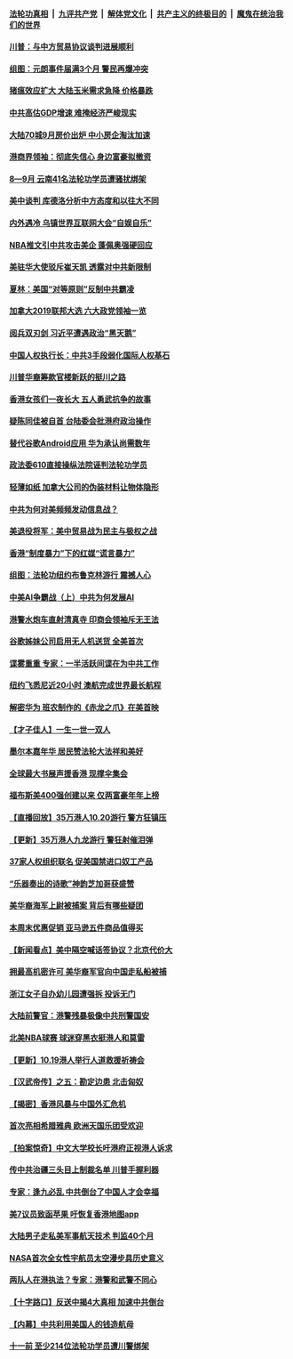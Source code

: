 ####  [法轮功真相](../../../../basic/blob/master/README.md?t=10220852) &nbsp;|&nbsp; [九评共产党](../../../../9ping.md/blob/master/README.md?t=10220852) &nbsp;|&nbsp; [解体党文化](../../../../jtdwh.md/blob/master/README.md?t=10220852)  &nbsp;|&nbsp; [共产主义的终极目的](../../../../gczydzjmd.md/blob/master/README.md?t=10220852) &nbsp;|&nbsp; [魔鬼在统治我们的世界](../../../../mgztzwmdsj.md/blob/master/README.md?t=10220852) 

#### [川普：与中方贸易协议谈判进展顺利](../pages/nf4514/n11603325.md?t=10220852) 

#### [组图：元朗事件届满3个月 警民再爆冲突](../pages/nf4514/n11603587.md?t=10220852) 

#### [猪瘟效应扩大 大陆玉米需求急降 价格暴跌](../pages/nf4514/n11602995.md?t=10220852) 

#### [中共高估GDP增速 难掩经济严峻现实](../pages/nf4514/n11602997.md?t=10220852) 

#### [大陆70城9月房价出炉 中小房企淘汰加速](../pages/nf4514/n11603248.md?t=10220852) 

#### [港商界领袖：彻底失信心 身边富豪拟撤资](../pages/nf4514/n11603178.md?t=10220852) 

#### [8—9月 云南41名法轮功学员遭骚扰绑架](../pages/nf4514/n11602245.md?t=10220852) 

#### [美中谈判 库德洛分析中方态度和以往大不同](../pages/nf4514/n11603041.md?t=10220852) 

#### [内外遇冷 乌镇世界互联网大会“自娱自乐”](../pages/nf4514/n11602954.md?t=10220852) 

#### [NBA推文引中共攻击美企 蓬佩奥强硬回应](../pages/nf4514/n11602924.md?t=10220852) 

#### [美驻华大使驳斥崔天凯 透露对中共新限制](../pages/nf4514/n11602778.md?t=10220852) 

#### [夏林：美国“对等原则”反制中共霸凌](../pages/nf4514/n11602919.md?t=10220852) 

#### [加拿大2019联邦大选 六大政党领袖一览](../pages/nf4514/n11595677.md?t=10220852) 

#### [阅兵双刃剑 习近平遭遇政治“黑天鹅”](../pages/nf4514/n11586144.md?t=10220852) 

#### [中国人权执行长：中共3手段弱化国际人权基石](../pages/nf4514/n11602353.md?t=10220852) 

#### [川普华裔筹款官楼新跃的挺川之路](../pages/nf4514/n11585785.md?t=10220852) 

#### [香港女孩们一夜长大 五人勇武抗争的故事](../pages/nf4514/n11602291.md?t=10220852) 

#### [疑陈同佳被自首 台陆委会批港府政治操作](../pages/nf4514/n11601494.md?t=10220852) 

#### [替代谷歌Android应用 华为承认尚需数年](../pages/nf4514/n11601344.md?t=10220852) 

#### [政法委610直接操纵法院诬判法轮功学员](../pages/nf4514/n11597598.md?t=10220852) 

#### [轻薄如纸 加拿大公司的伪装材料让物体隐形](../pages/nf4514/n11601957.md?t=10220852) 

#### [中共为何对美频频发动信息战？](../pages/nf4514/n11601075.md?t=10220852) 

#### [美退役将军：美中贸易战为民主与极权之战](../pages/nf4514/n11584528.md?t=10220852) 

#### [香港“制度暴力”下的红媒“谎言暴力”](../pages/nf4514/n11601192.md?t=10220852) 

#### [组图：法轮功纽约布鲁克林游行  震撼人心](../pages/nf4514/n11601191.md?t=10220852) 

#### [中美AI争霸战（上）中共为何发展AI](../pages/nf4514/n11596203.md?t=10220852) 

#### [港警水炮车直射清真寺 印商会领袖斥无王法](../pages/nf4514/n11601149.md?t=10220852) 

#### [谷歌姊妹公司启用无人机送货 全美首次](../pages/nf4514/n11600908.md?t=10220852) 

#### [谍雾重重 专家：一半活跃间谍在为中共工作](../pages/nf4514/n11572836.md?t=10220852) 

#### [纽约飞悉尼近20小时 澳航完成世界最长航程](../pages/nf4514/n11600790.md?t=10220852) 

#### [解密华为 班农制作的《赤龙之爪》在美首映](../pages/nf4514/n11599980.md?t=10220852) 

#### [【才子佳人】一生一世一双人](../pages/nf4514/n11594823.md?t=10220852) 

#### [墨尔本嘉年华 居民赞法轮大法祥和美好](../pages/nf4514/n11600298.md?t=10220852) 

#### [全球最大书展声援香港 现撑伞集会](../pages/nf4514/n11600755.md?t=10220852) 

#### [福布斯美400强创建以来 仅两富豪年年上榜](../pages/nf4514/n11588509.md?t=10220852) 

#### [【直播回放】35万港人10.20游行 警方狂镇压](../pages/nf4514/n11594831.md?t=10220852) 

#### [【更新】35万港人九龙游行 警狂射催泪弹](../pages/nf4514/n11599955.md?t=10220852) 

#### [37家人权组织联名 促美国禁进口奴工产品](../pages/nf4514/n11600160.md?t=10220852) 

#### [“乐器奏出的诗歌”神韵芝加哥获盛赞](../pages/nf4514/n11599794.md?t=10220852) 

#### [美华裔海军上尉被捕案 背后有哪些疑团](../pages/nf4514/n11599377.md?t=10220852) 

#### [本周末优惠促销 亚马逊五件商品值得买](../pages/nf4514/n11599395.md?t=10220852) 

#### [【新闻看点】美中隔空喊话签协议？北京代价大](../pages/nf4514/n11599369.md?t=10220852) 

#### [拥最高机密许可 美华裔军官向中国走私船被捕](../pages/nf4514/n11599249.md?t=10220852) 

#### [浙江女子自办幼儿园遭强拆 投诉无门](../pages/nf4514/n11599234.md?t=10220852) 

#### [大陆前警官：港警残暴极像中共刑警国安](../pages/nf4514/n11598613.md?t=10220852) 

#### [北美NBA球赛 球迷穿黑衣挺港人和莫雷](../pages/nf4514/n11599132.md?t=10220852) 

#### [【更新】10.19港人举行人道救援祈祷会](../pages/nf4514/n11598944.md?t=10220852) 

#### [【汉武帝传】之五：勘定边患 北击匈奴](../pages/nf4514/n11444677.md?t=10220852) 

#### [【揭密】香港风暴与中国外汇危机](../pages/nf4514/n11577571.md?t=10220852) 

#### [首次亮相希腊雅典 欧洲天国乐团受欢迎](../pages/nf4514/n11597013.md?t=10220852) 

#### [【拍案惊奇】中文大学校长吁港府正视港人诉求](../pages/nf4514/n11598581.md?t=10220852) 

#### [传中共治疆三头目上制裁名单 川普手握利器](../pages/nf4514/n11598453.md?t=10220852) 

#### [专家：逢九必乱 中共倒台了中国人才会幸福](../pages/nf4514/n11597339.md?t=10220852) 

#### [美7议员致函苹果 吁恢复香港地图app](../pages/nf4514/n11598248.md?t=10220852) 

#### [大陆男子走私美军事航天技术 判监40个月](../pages/nf4514/n11597709.md?t=10220852) 

#### [NASA首次全女性宇航员太空漫步具历史意义](../pages/nf4514/n11597660.md?t=10220852) 

#### [两队人在港执法？专家：港警和武警不同心](../pages/nf4514/n11597359.md?t=10220852) 

#### [【十字路口】反送中揭4大真相 加速中共倒台](../pages/nf4514/n11595839.md?t=10220852) 

#### [【内幕】中共利用美国人的钱造航母](../pages/nf4514/n11588596.md?t=10220852) 

#### [十一前 至少214位法轮功学员遭川警绑架](../pages/nf4514/n11596648.md?t=10220852) 

